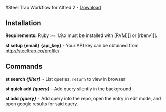 #Steel Trap Workflow for Alfred 2 - [Download](https://github.com/redironcrow/SteelTrap-for-Alfred/releases/download/1.1.0/Steel.Trap.alfredworkflow)

Installation
------------

**Requirements:** Ruby >= 1.9.x must be installed with [RVM][] or [rbenv][].

**st setup {email} {api_key}** - Your API key can be obtained from <http://steeltrap.co/profile/>


Commands
--------
**st search _{filter}_** - List queries, `return` to view in browser

**st quick add _{query}_** - Add query silently in the background

**st add _{query}_** - Add query into the repo, open the entry in edit mode, and open google results for said query.

